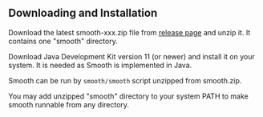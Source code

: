Downloading and Installation
----------------------------

Download the latest smooth-xxx.zip file from
[release page](https://github.com/mikosik/smooth-build/releases)
and unzip it. It contains one "smooth" directory.

Download Java Development Kit version 11 (or newer) and install it on your
system.
It is needed as Smooth is implemented in Java.

Smooth can be run by `smooth/smooth` script unzipped from smooth.zip.

You may add unzipped "smooth" directory to your system PATH to make smooth
runnable from any directory.
